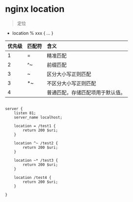 
# nginx location
> 定位

- location % xxx { ... }

| 优先级 | 匹配符 | 含义 |
| :- | :- | :- |
| 1 | = | 精准匹配 |
| 2 | ^~ | 前缀匹配 |
| 3 | ~ | 区分大小写正则匹配 |
| 3 | *~ | 不区分大小写正则匹配 |
| 4 |   | 普通匹配，存储匹配项用于默认值。 |


```nginx

server {
    listen 81;
    server_name localhost;

    location = /test1 {
        return 200 $uri;
    }

    location ^~ /test2 {
        return 200 $uri;
    }

    location ~* /test3 {
        return 200 $uri;
    }

    location /test4 {
        return 200 $uri;
    }

}
```


